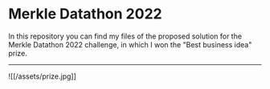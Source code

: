 # Merkle Datathon 2022

In this repository you can find my files of the proposed solution for the Merkle Datathon 2022 challenge, in which I won the "Best business idea" prize.

---

![[/assets/prize.jpg]]